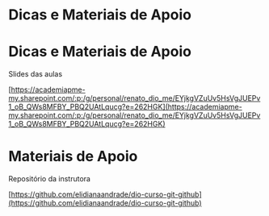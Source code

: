 # Dicas e Materiais de Apoio

# **Dicas e Materiais de Apoio**

Slides das aulas

[https://academiapme-my.sharepoint.com/:p:/g/personal/renato_dio_me/EYjkgVZuUv5HsVgJUEPv1_oB_QWs8MFBY_PBQ2UAtLqucg?e=262HGK](https://academiapme-my.sharepoint.com/:p:/g/personal/renato_dio_me/EYjkgVZuUv5HsVgJUEPv1_oB_QWs8MFBY_PBQ2UAtLqucg?e=262HGK)

# **Materiais de Apoio**

Repositório da instrutora 

[https://github.com/elidianaandrade/dio-curso-git-github](https://github.com/elidianaandrade/dio-curso-git-github)